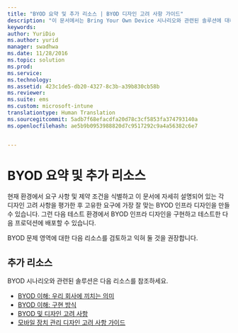```yaml
---
title: "BYOD 요약 및 추가 리소스 | BYOD 디자인 고려 사항 가이드"
description: "이 문서에서는 Bring Your Own Device 시나리오와 관련된 솔루션에 대해 자세히 알아볼 수 있는 리소스 요약을 제공합니다."
keywords: 
author: YuriDio
ms.author: yurid
manager: swadhwa
ms.date: 11/28/2016
ms.topic: solution
ms.prod: 
ms.service: 
ms.technology: 
ms.assetid: 423c1de5-db20-4327-8c3b-a39b830cb58b
ms.reviewer: 
ms.suite: ems
ms.custom: microsoft-intune
translationtype: Human Translation
ms.sourcegitcommit: 5adb7f68efacdfa20d78c3cf5853fa374793140a
ms.openlocfilehash: ae5b9b0953988820d7c9517292c9a4a56382c6e7


---
```


# <a name="byod-summary-and-additional-resources"></a>BYOD 요약 및 추가 리소스

현재 환경에서 요구 사항 및 제약 조건을 식별하고 이 문서에 자세히 설명되어 있는 각 디자인 고려 사항을 평가한 후 고유한 요구에 가장 잘 맞는 BYOD 인프라 디자인을 만들 수 있습니다. 그런 다음 테스트 환경에서 BYOD 인프라 디자인을 구현하고 테스트한 다음 프로덕션에 배포할 수 있습니다.
 
BYOD 문제 영역에 대한 다음 리소스를 검토하고 익혀 둘 것을 권장합니다.

## <a name="additional-resources"></a>추가 리소스

BYOD 시나리오와 관련된 솔루션은 다음 리소스를 참조하세요.

- [BYOD 이해: 우리 회사에 끼치는 의미](https://channel9.msdn.com/Shows/TechNet+Radio/TechNet-Radio-Part-1-Understanding-BYOD-What-it-Means-for-My-Company)
- [BYOD 이해: 구현 방식](https://channel9.msdn.com/Shows/TechNet+Radio/TechNet-Radio-Part-2-Understanding-BYOD-How-to-Make-it-Happen)
- [BYOD 및 디자인 고려 사항](https://channel9.msdn.com/Shows/TechNet+Radio/TechNet-Radio-Part-3-BYOD-and-Design-Considerations)
- [모바일 장치 관리 디자인 고려 사항 가이드](http://aka.ms/mdmdcg)





<!--HONumber=Nov16_HO4-->


